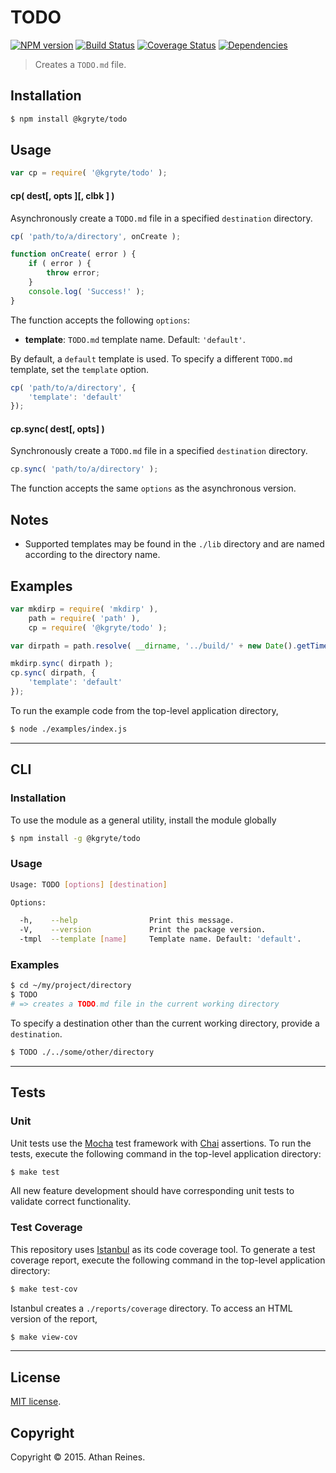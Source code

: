 TODO
===
[![NPM version][npm-image]][npm-url] [![Build Status][travis-image]][travis-url] [![Coverage Status][coveralls-image]][coveralls-url] [![Dependencies][dependencies-image]][dependencies-url]

> Creates a `TODO.md` file.


## Installation

``` bash
$ npm install @kgryte/todo
```


## Usage

``` javascript
var cp = require( '@kgryte/todo' );
```

#### cp( dest[, opts ][, clbk ] )

Asynchronously create a `TODO.md` file in a specified `destination` directory.

``` javascript
cp( 'path/to/a/directory', onCreate );

function onCreate( error ) {
	if ( error ) {
		throw error;
	}
	console.log( 'Success!' );
}
```

The function accepts the following `options`:
*	__template__: `TODO.md` template name. Default: `'default'`.

By default, a `default` template is used. To specify a different `TODO.md` template, set the `template` option.

``` javascript
cp( 'path/to/a/directory', {
	'template': 'default'
});
```



#### cp.sync( dest[, opts] )

Synchronously create a `TODO.md` file in a specified `destination` directory.

``` javascript
cp.sync( 'path/to/a/directory' );
```

The function accepts the same `options` as the asynchronous version.


## Notes

* 	Supported templates may be found in the `./lib` directory and are named according to the directory name.


## Examples

``` javascript
var mkdirp = require( 'mkdirp' ),
	path = require( 'path' ),
	cp = require( '@kgryte/todo' );

var dirpath = path.resolve( __dirname, '../build/' + new Date().getTime() );

mkdirp.sync( dirpath );
cp.sync( dirpath, {
	'template': 'default'
});
```

To run the example code from the top-level application directory,

``` bash
$ node ./examples/index.js
```

---
## CLI


### Installation

To use the module as a general utility, install the module globally

``` bash
$ npm install -g @kgryte/todo
```


### Usage

``` bash
Usage: TODO [options] [destination]

Options:

  -h,    --help                Print this message.
  -V,    --version             Print the package version.
  -tmpl  --template [name]     Template name. Default: 'default'.
```


### Examples

``` bash
$ cd ~/my/project/directory
$ TODO
# => creates a TODO.md file in the current working directory
```

To specify a destination other than the current working directory, provide a `destination`.

``` bash
$ TODO ./../some/other/directory
```



---
## Tests

### Unit

Unit tests use the [Mocha](http://mochajs.org/) test framework with [Chai](http://chaijs.com) assertions. To run the tests, execute the following command in the top-level application directory:

``` bash
$ make test
```

All new feature development should have corresponding unit tests to validate correct functionality.


### Test Coverage

This repository uses [Istanbul](https://github.com/gotwarlost/istanbul) as its code coverage tool. To generate a test coverage report, execute the following command in the top-level application directory:

``` bash
$ make test-cov
```

Istanbul creates a `./reports/coverage` directory. To access an HTML version of the report,

``` bash
$ make view-cov
```


---
## License

[MIT license](http://opensource.org/licenses/MIT).


## Copyright

Copyright &copy; 2015. Athan Reines.


[npm-image]: http://img.shields.io/npm/v/@kgryte/todo.svg
[npm-url]: https://npmjs.org/package/@kgryte/todo

[travis-image]: http://img.shields.io/travis/kgryte/todo/master.svg
[travis-url]: https://travis-ci.org/kgryte/todo

[coveralls-image]: https://img.shields.io/coveralls/kgryte/todo/master.svg
[coveralls-url]: https://coveralls.io/r/kgryte/todo?branch=master

[dependencies-image]: http://img.shields.io/david/kgryte/todo.svg
[dependencies-url]: https://david-dm.org/kgryte/todo

[dev-dependencies-image]: http://img.shields.io/david/dev/kgryte/todo.svg
[dev-dependencies-url]: https://david-dm.org/dev/kgryte/todo

[github-issues-image]: http://img.shields.io/github/issues/kgryte/todo.svg
[github-issues-url]: https://github.com/kgryte/todo/issues
